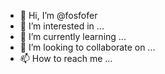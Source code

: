 - 👋 Hi, I’m @fosfofer
- 👀 I’m interested in ...
- 🌱 I’m currently learning ...
- 💞️ I’m looking to collaborate on ...
- 📫 How to reach me ...

<!---
fosfofer/fosfofer is a ✨ special ✨ repository because its `README.md` (this file) appears on your GitHub profile.
You can click the Preview link to take a look at your changes.
--->
